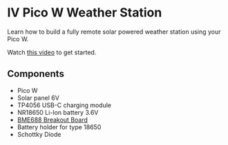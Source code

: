 IV Pico W Weather Station
=========================

Learn how to build a fully remote solar powered weather station using your Pico W.

Watch [this video](https://youtu.be/Tr_Pq89-BgA) to get started.

Components
----------

- Pico W
- Solar panel 6V
- TP4056 USB-C charging module
- NR18650 Li-Ion battery 3.6V
- [BME688 Breakout Board](https://buyzero.de/en/products/luftqualitatssensor-bosch-bme688-breakout-board?_pos=13&_sid=fe0534153&_ss=r)
- Battery holder for type 18650
- Schottky Diode
